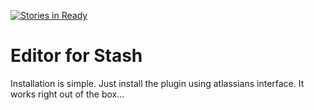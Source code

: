 [![Stories in Ready](https://badge.waffle.io/mdavoodi/editor-for-stash-issues.png?label=ready&title=Ready)](https://waffle.io/mdavoodi/editor-for-stash-issues)
# Editor for Stash
Installation is simple. Just install the plugin using atlassians interface. It works right out of the box...
